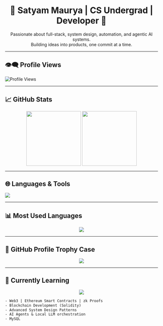 <h1 align="center">🚀 Satyam Maurya | CS Undergrad | Developer 🚀</h1>
<p align="center">
  Passionate about full-stack, system design, automation, and agentic AI systems.<br/>
  Building ideas into products, one commit at a time.
</p>

---

## 👁️‍🗨️ Profile Views

<p align="">
  <img src="https://komarev.com/ghpvc/?username=satyamm14&style=flat-square&color=58a6ff" alt="Profile Views" />
</p>

---

## 📈 GitHub Stats

<div align="center">
  <img height="180em" src="https://github-readme-stats.vercel.app/api?username=satyamm14&show_icons=true&theme=radical&hide_border=true&count_private=true" />
  <img height="180em" src="https://github-readme-streak-stats.herokuapp.com/?user=satyamm14&theme=radical&hide_border=true" />
</div>

---

## 🌐 Languages & Tools

<div align="center" style="
    display: flex;
    flex-direction: col;
    gap: 100px;  
">
  <img src="https://skillicons.dev/icons?i=ableton,blender,python,html,css,js,java,ts,react,mongodb,ps,php,nextjs,nodejs,fastapi,express,firebase,git,github,vscode,linux,bash,postman" />
  </a> 
</div>

---

## 📊 Most Used Languages

<div align="center">
  <img src="https://github-readme-stats.vercel.app/api/top-langs/?username=satyamm14&layout=compact&theme=radical&hide_border=true" />
</div>

---


## 🧭 GitHub Profile Trophy Case

<p align="center">
  <img src="https://github-profile-trophy.vercel.app/?username=satyamm14&theme=radical&column=6&margin-w=10&margin-h=15" />
</p>

---


## 🧠 Currently Learning
<p align="center">
  <img src="https://skillicons.dev/icons?i=ethereum,solidity,webflow,blockchain,langchain,react" />
</p>

```txt
- Web3 | Ethereum Smart Contracts | zk Proofs
- Blockchain Development (Solidity)
- Advanced System Design Patterns
- AI Agents & Local LLM orchestration
- MySQL
